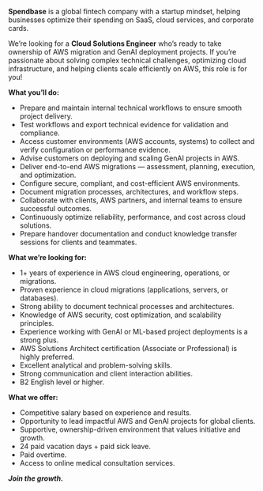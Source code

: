 **Spendbase** is a global fintech company with a startup mindset, helping
businesses optimize their spending on SaaS, cloud services, and corporate
cards.  
  
We’re looking for a **Cloud Solutions Engineer** who’s ready to take ownership
of AWS migration and GenAI deployment projects. If you’re passionate about
solving complex technical challenges, optimizing cloud infrastructure, and
helping clients scale efficiently on AWS, this role is for you!

**What you’ll do:**

  * Prepare and maintain internal technical workflows to ensure smooth project delivery.
  * Test workflows and export technical evidence for validation and compliance.
  * Access customer environments (AWS accounts, systems) to collect and verify configuration or performance evidence.
  * Advise customers on deploying and scaling GenAI projects in AWS.
  * Deliver end-to-end AWS migrations — assessment, planning, execution, and optimization.
  * Configure secure, compliant, and cost-efficient AWS environments.
  * Document migration processes, architectures, and workflow steps.
  * Collaborate with clients, AWS partners, and internal teams to ensure successful outcomes.
  * Continuously optimize reliability, performance, and cost across cloud solutions.
  * Prepare handover documentation and conduct knowledge transfer sessions for clients and teammates.  
  

**What we’re looking for:**

  * 1+ years of experience in AWS cloud engineering, operations, or migrations.
  * Proven experience in cloud migrations (applications, servers, or databases).
  * Strong ability to document technical processes and architectures.
  * Knowledge of AWS security, cost optimization, and scalability principles.
  * Experience working with GenAI or ML-based project deployments is a strong plus.
  * AWS Solutions Architect certification (Associate or Professional) is highly preferred.
  * Excellent analytical and problem-solving skills.
  * Strong communication and client interaction abilities.
  * B2 English level or higher.  
  

**What we offer:**

  * Competitive salary based on experience and results.
  * Opportunity to lead impactful AWS and GenAI projects for global clients.
  * Supportive, ownership-driven environment that values initiative and growth.
  * 24 paid vacation days + paid sick leave.
  * Paid overtime.
  * Access to online medical consultation services.  
  

**_Join the growth._**